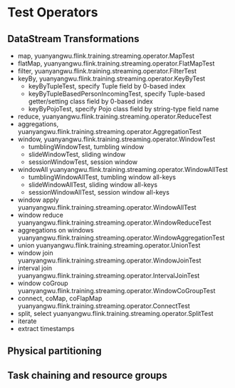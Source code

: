 # Test Operators

## DataStream Transformations

- map, yuanyangwu.flink.training.streaming.operator.MapTest
- flatMap, yuanyangwu.flink.training.streaming.operator.FlatMapTest
- filter, yuanyangwu.flink.training.streaming.operator.FilterTest
- keyBy, yuanyangwu.flink.training.streaming.operator.KeyByTest
  - keyByTupleTest, specify Tuple field by 0-based index
  - keyByTupleBasedPersonIncomingTest, specify Tuple-based getter/setting class field by 0-based index
  - keyByPojoTest, specify Pojo class field by string-type field name
- reduce, yuanyangwu.flink.training.streaming.operator.ReduceTest
- aggregations, yuanyangwu.flink.training.streaming.operator.AggregationTest
- window, yuanyangwu.flink.training.streaming.operator.WindowTest
  - tumblingWindowTest, tumbling window
  - slideWindowTest, sliding window
  - sessionWindowTest, session window
- windowAll yuanyangwu.flink.training.streaming.operator.WindowAllTest
  - tumblingWindowAllTest, tumbling window all-keys
  - slideWindowAllTest, sliding window all-keys
  - sessionWindowAllTest, session window all-keys
- window apply yuanyangwu.flink.training.streaming.operator.WindowAllTest
- window reduce yuanyangwu.flink.training.streaming.operator.WindowReduceTest
- aggregations on windows yuanyangwu.flink.training.streaming.operator.WindowAggregationTest
- union yuanyangwu.flink.training.streaming.operator.UnionTest
- window join yuanyangwu.flink.training.streaming.operator.WindowJoinTest
- interval join yuanyangwu.flink.training.streaming.operator.IntervalJoinTest
- window coGroup yuanyangwu.flink.training.streaming.operator.WindowCoGroupTest
- connect, coMap, coFlapMap yuanyangwu.flink.training.streaming.operator.ConnectTest
- split, select yuanyangwu.flink.training.streaming.operator.SplitTest
- iterate
- extract timestamps

## Physical partitioning

## Task chaining and resource groups

